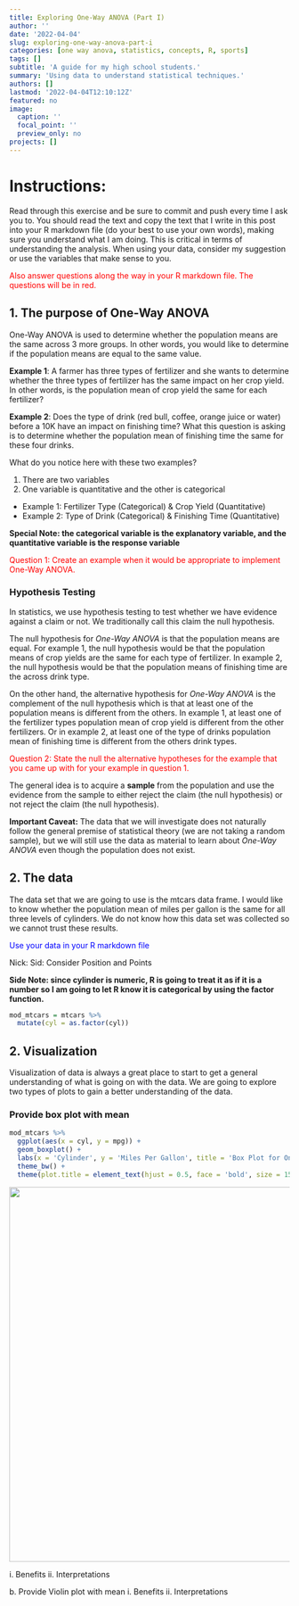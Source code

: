 ```yaml
---
title: Exploring One-Way ANOVA (Part I)
author: ''
date: '2022-04-04'
slug: exploring-one-way-anova-part-i
categories: [one way anova, statistics, concepts, R, sports]
tags: []
subtitle: 'A guide for my high school students.'
summary: 'Using data to understand statistical techniques.'
authors: []
lastmod: '2022-04-04T12:10:12Z'
featured: no
image:
  caption: ''
  focal_point: ''
  preview_only: no
projects: []
---
```





# Instructions:
Read through this exercise and be sure to commit and push every time I ask you to. You should read the text and copy the text that I write in this post into your R markdown file (do your best to use your own words), making sure you understand what I am doing. This is critical in terms of understanding the analysis. When using your data, consider my suggestion or use the variables that make sense to you.

<span style="color: red;"> Also answer questions along the way in your R markdown file. The questions will be in red.</span> 

## 1. The purpose of One-Way ANOVA 
One-Way ANOVA is used to determine whether the population means are the same across 3 more groups. In other words, you would like to determine if the population means are equal to the same value. 

**Example 1**: A farmer has three types of fertilizer and she wants to determine whether the three types of fertilizer has the same impact on her crop yield. In other words, is the population mean of crop yield the same for each fertilizer?

**Example 2**: Does the type of drink (red bull, coffee, orange juice or water) before a 10K have an impact on finishing time? What this question is asking is to determine whether the population mean of finishing time the same for these four drinks.

What do you notice here with these two examples?

1. There are two variables
2. One variable is quantitative and the other is categorical

- Example 1: Fertilizer Type (Categorical) & Crop Yield (Quantitative)
- Example 2: Type of Drink (Categorical) & Finishing Time (Quantitative)

**Special Note: the categorical variable is the explanatory variable, and the quantitative variable is the response variable**

<span style="color: red;">Question 1:  Create an example when it would be appropriate to implement One-Way ANOVA.</span>


### Hypothesis Testing
In statistics, we use hypothesis testing to test whether we have evidence against a claim or not. We traditionally call this claim the null hypothesis.

The null hypothesis for *One-Way ANOVA* is that the population means are equal. For example 1, the null hypothesis would be that the population means of crop yields are the same for each type of fertilizer. In example 2, the null hypothesis would be that the population means of finishing time are the across drink type.

On the other hand, the alternative hypothesis for *One-Way ANOVA* is the complement of the null hypothesis which is that at least one of the population means is different from the others. In example 1, at least one of the fertilizer types population mean of crop yield is different from the other fertilizers. Or in example 2, at least one of the type of drinks population mean of finishing time is different from the others drink types.


<span style="color: red;">Question 2:  State the null the alternative hypotheses for the example that you came up with for your example in question 1.</span>

The general idea is to acquire a **sample** from the population and use the evidence from the sample to either reject the claim (the null hypothesis) or not reject the claim (the null hypothesis).


**Important Caveat:** The data that we will investigate does not naturally follow the general premise of statistical theory (we are not taking a random sample), but we will still use the data as material to learn about *One-Way ANOVA* even though the population does not exist.



## 2. The data
The data set that we are going to use is the mtcars data frame. I would like to know whether the population mean of miles per gallon is the same for all three levels of cylinders. We do not know how this data set was collected so we cannot trust these results. 

<span style="color: blue;">Use your data in your R markdown file</span>

Nick: 
Sid: Consider Position and Points

**Side Note: since cylinder is numeric, R is going to treat it as if it is a number so I am going to let R know it is categorical by using the factor function.**


```r
mod_mtcars = mtcars %>% 
  mutate(cyl = as.factor(cyl))
```


## 2.	Visualization
Visualization of data is always a great place to start to get a general understanding of what is going on with the data. We are going to explore two types of plots to gain a better understanding of the data.

### Provide box plot with mean


```r
mod_mtcars %>%  
  ggplot(aes(x = cyl, y = mpg)) +
  geom_boxplot() +
  labs(x = 'Cylinder', y = 'Miles Per Gallon', title = 'Box Plot for One-Way ANOVA') +
  theme_bw() +
  theme(plot.title = element_text(hjust = 0.5, face = 'bold', size = 15))
```

<img src="{{< blogdown/postref >}}index_files/figure-html/unnamed-chunk-3-1.png" width="672" />


i.	Benefits 
ii.	Interpretations



b.	Provide Violin plot with mean
i.	Benefits 
ii.	Interpretations
